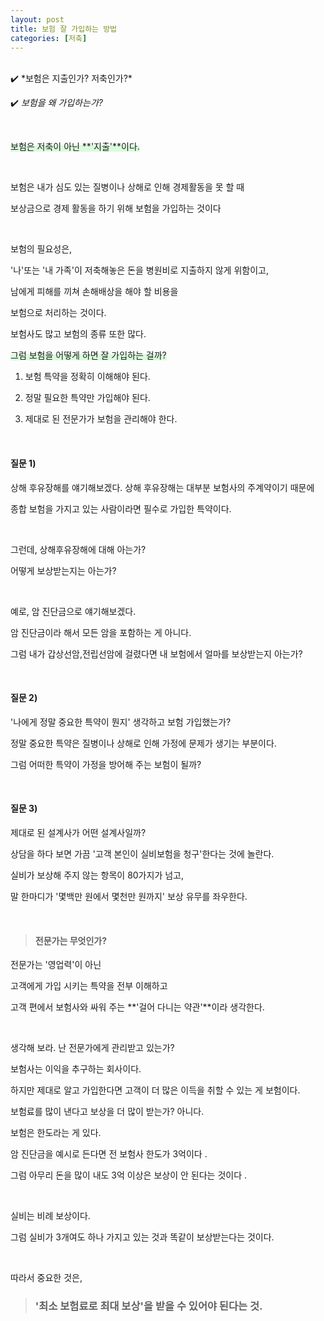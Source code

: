 ```yaml
---
layout: post
title: 보험 잘 가입하는 방법
categories: [저축]
---
```


<br>
✔️ *보험은 지출인가? 저축인가?*

✔️ _보험을 왜 가입하는가?_

​

<span style='display: inline;
  box-shadow: inset 0 -10px 0 #D9FCDB;' >보험은 저축이 아닌 **'지출'**이다.</span>

​

보험은 내가 심도 있는 질병이나 상해로 인해 경제활동을 못 할 때

보상금으로 경제 활동을 하기 위해 보험을 가입하는 것이다

​

보험의 필요성은,

'나'또는 '내 가족'이 저축해놓은 돈을 병원비로 지출하지 않게 위함이고,

남에게 피해를 끼쳐 손해배상을 해야 할 비용을

보험으로 처리하는 것이다.
​

보험사도 많고 보험의 종류 또한 많다.

<span style='display: inline;
  box-shadow: inset 0 -10px 0 #D9FCDB;' >
그럼 보험을 어떻게 하면 잘 가입하는 걸까?
</span>

1. 보험 특약을 정확히 이해해야 된다.

2. 정말 필요한 특약만 가입해야 된다.

3. 제대로 된 전문가가 보험을 관리해야 한다.

<br>

#### 질문 1)

상해 후유장해를 얘기해보겠다. 상해 후유장해는 대부분 보험사의 주계약이기 때문에

종합 보험을 가지고 있는 사람이라면 필수로 가입한 특약이다.

​

그런데, 상해후유장해에 대해 아는가?

어떻게 보상받는지는 아는가?

​

예로, 암 진단금으로 얘기해보겠다.

암 진단금이라 해서 모든 암을 포함하는 게 아니다.

그럼 내가 갑상선암,전립선암에 걸렸다면 내 보험에서 얼마를 보상받는지 아는가?

​

#### 질문 2)

'나에게 정말 중요한 특약이 뭔지' 생각하고 보험 가입했는가?

정말 중요한 특약은 질병이나 상해로 인해 가정에 문제가 생기는 부분이다.

그럼 어떠한 특약이 가정을 방어해 주는 보험이 될까?

​

#### 질문 3)

제대로 된 설계사가 어떤 설계사일까?

상담을 하다 보면 가끔 '고객 본인이 실비보험을 청구'한다는 것에 놀란다.

실비가 보상해 주지 않는 항목이 80가지가 넘고,

말 한마디가 '몇백만 원에서 몇천만 원까지' 보상 유무를 좌우한다.

​

> #### 전문가는 무엇인가?

전문가는 '영업력'이 아닌

고객에게 가입 시키는 특약을 전부 이해하고

고객 편에서 보험사와 싸워 주는 **'걸어 다니는 약관'**이라 생각한다.

​

생각해 보라. 난 전문가에게 관리받고 있는가?

보험사는 이익을 추구하는 회사이다.

하지만 제대로 알고 가입한다면 고객이 더 많은 이득을 취할 수 있는 게 보험이다.

보험료를 많이 낸다고 보상을 더 많이 받는가? 아니다.

보험은 한도라는 게 있다.

암 진단금을 예시로 든다면 전 보험사 한도가 3억이다 .

그럼 아무리 돈을 많이 내도 3억 이상은 보상이 안 된다는 것이다 .

​

실비는 비례 보상이다.

그럼 실비가 3개여도 하나 가지고 있는 것과 똑같이 보상받는다는 것이다.

​

따라서 중요한 것은,

> ### '최소 보험료로 최대 보상'을 받을 수 있어야 된다는 것.

<br>
